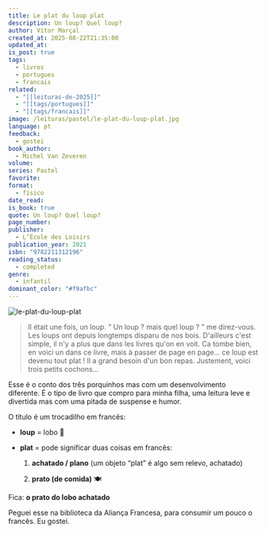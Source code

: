 ```yaml
---
title: Le plat du loup plat
description: Un loup? Quel loup?
author: Vítor Marçal
created_at: 2025-08-22T21:35:00
updated_at:
is_post: true
tags:
  - livros
  - portugues
  - francais
related:
  - "[[leituras-de-2025]]"
  - "[[tags/portugues]]"
  - "[[tags/francais]]"
image: /leituras/pastel/le-plat-du-loup-plat.jpg
language: pt
feedback:
  - gostei
book_author:
  - Michel Van Zeveren
volume:
series: Pastel
favorite:
format:
  - físico
date_read:
is_book: true
quote: Un loup? Quel loup?
page_number:
publisher:
  - L’École des Loisirs
publication_year: 2021
isbn: "9782211312196"
reading_status:
  - completed
genre:
  - infantil
dominant_color: "#f9afbc"
---
```

![le-plat-du-loup-plat](/leituras/pastel/le-plat-du-loup-plat.jpg)

> Il était une fois, un loup. " Un loup ? mais quel loup ? " me direz-vous. Les loups ont depuis longtemps disparu de nos bois. D'ailleurs c'est simple, il n'y a plus que dans les livres qu'on en voit. Ca tombe bien, en voici un dans ce livre, mais à passer de page en page... ce loup est devenu tout plat ! Il a grand besoin d'un bon repas. Justement, voici trois petits cochons...

Esse é o conto dos três porquinhos mas com um desenvolvimento diferente.  É o tipo de livro que compro para minha filha, uma leitura leve e divertida mas com uma pitada de suspense e humor.

O título é um trocadilho em francês:

- **loup** = lobo 🐺
    
- **plat** = pode significar duas coisas em francês:
    
    1. **achatado / plano** (um objeto “plat” é algo sem relevo, achatado)
        
    2. **prato (de comida)** 🍽️

Fica: **o prato do lobo achatado**

 Peguei esse na biblioteca da Aliança Francesa, para consumir um pouco o francês. Eu gostei.